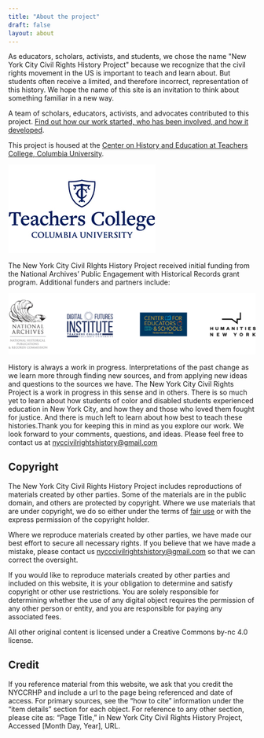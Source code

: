 ```yaml
---
title: "About the project"
draft: false
layout: about
---
```


As educators, scholars, activists, and students, we chose the name "New York City Civil Rights History Project" because we recognize that the civil rights movement in the US is important to teach and learn about. But students often receive a limited, and therefore incorrect, representation of this history. We hope the name of this site is an invitation to think about something familiar in a new way.

A team of scholars, educators, activists, and advocates contributed to this project. [Find out how our work started, who has been involved, and how it developed](/project-history).

This project is housed at the [Center on History and Education at Teachers College, Columbia University]( https://www.tc.columbia.edu/che/).


![""](images/teachers-college-logo.jpg)

The New York City Civil RIghts History Project received initial funding from the National Archives’ Public Engagement with Historical Records grant program. Additional funders and partners include:


!["National Archives National Historical Publications & Records Commission; Digital Futures Institute, Center for Educators & Schools Teachers College, Columbia University, The New York Public Library; Humanities New York"](images/supporter-logos.jpg)


History is always a work in progress. Interpretations of the past change as we learn more through finding new sources, and from applying new ideas and questions to the sources we have. The New York City Civil Rights Project is a work in progress in this sense and in others. There is so much yet to learn about how students of color and disabled students experienced education in New York City, and how they and those who loved them fought for justice. And there is much left to learn about how best to teach these histories.Thank you for keeping this in mind as you explore our work. We look forward to your comments, questions, and ideas. Please feel free to contact us at [nyccivilrightshistory@gmail.com](mailto:nyccivilrightshistory@gmail.com)

## Copyright

The New York City Civil Rights History Project includes reproductions of materials created by other parties. Some of the materials are in the public domain, and others are protected by copyright. Where we use materials that are under copyright, we do so either under the terms of [fair use](https://guides.library.cornell.edu/ld.php?content_id=63936868) or with the express permission of the copyright holder.

Where we reproduce materials created by other parties, we have made our best effort to secure all necessary rights. If you believe that we have made a mistake, please contact us [nycccivilrightshistory@gmail.com](mailto:nycccivilrightshistory@gmail.com) so that we can correct the oversight.

If you would like to reproduce materials created by other parties and included on this website, it is your obligation to determine and satisfy copyright or other use restrictions. You are solely responsible for determining whether the use of any digital object requires the permission of any other person or entity, and you are responsible for paying any associated fees.

All other original content is licensed under a Creative Commons by-nc 4.0 license.  

## Credit

If you reference material from this website, we ask that you credit the NYCCRHP and include a url to the page being referenced and date of access. For primary sources, see the  “how to cite” information under the “item details” section for each object. For reference to any other section, please cite as: “Page Title,” in New York City Civil Rights History Project, Accessed [Month Day, Year], URL.
